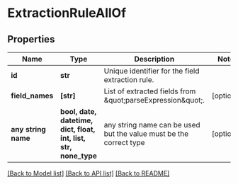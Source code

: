 # ExtractionRuleAllOf


## Properties
Name | Type | Description | Notes
------------ | ------------- | ------------- | -------------
**id** | **str** | Unique identifier for the field extraction rule. | 
**field_names** | **[str]** | List of extracted fields from \&quot;parseExpression\&quot;. | [optional] 
**any string name** | **bool, date, datetime, dict, float, int, list, str, none_type** | any string name can be used but the value must be the correct type | [optional]

[[Back to Model list]](../README.md#documentation-for-models) [[Back to API list]](../README.md#documentation-for-api-endpoints) [[Back to README]](../README.md)


